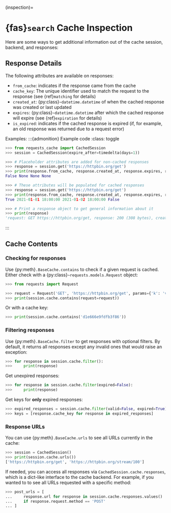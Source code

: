 <!-- TODO: This could use some more details and examples -->
(inspection)=
# {fas}`search` Cache Inspection
Here are some ways to get additional information out of the cache session, backend, and responses:

## Response Details
The following attributes are available on responses:
- `from_cache`: indicates if the response came from the cache
- `cache_key`: The unique identifier used to match the request to the response (see {ref}`matching`
  for details)
- `created_at`: {py:class}`~datetime.datetime` of when the cached response was created or last updated
- `expires`: {py:class}`~datetime.datetime` after which the cached response will expire (see
  {ref}`expiration` for details)
- `is_expired`: indicates if the cached response is expired (if, for example, an old response was returned due to a request error)

Examples:
:::{admonition} Example code
:class: toggle
```python
>>> from requests_cache import CachedSession
>>> session = CachedSession(expire_after=timedelta(days=1))

>>> # Placeholder attributes are added for non-cached responses
>>> response = session.get('https://httpbin.org/get')
>>> print(response.from_cache, response.created_at, response.expires, response.is_expired)
False None None None

>>> # These attributes will be populated for cached responses
>>> response = session.get('https://httpbin.org/get')
>>> print(response.from_cache, response.created_at, response.expires, response.is_expired)
True 2021-01-01 18:00:00 2021-01-02 18:00:00 False

>>> # Print a response object to get general information about it
>>> print(response)
'request: GET https://httpbin.org/get, response: 200 (308 bytes), created: 2021-01-01 22:45:00 IST, expires: 2021-01-02 18:45:00 IST (fresh)'
```
:::

## Cache Contents

### Checking for responses
Use {py:meth}`.BaseCache.contains` to check if a given request is cached.
Either check with a {py:class}`~requests.models.Request` object:
```python
>>> from requests import Request

>>> request = Request('GET', 'https://httpbin.org/get', params={'k': 'v'})
>>> print(session.cache.contains(request=request))
```

Or with a cache key:
```python
>>> print(session.cache.contains('d1e666e9fdfb3f86'))
```

### Filtering responses
Use {py:meth}`.BaseCache.filter` to get responses with optional filters. By default, it returns all
responses except any invalid ones that would raise an exception:
```python
>>> for response in session.cache.filter():
>>>     print(response)
```

Get unexpired responses:
```python
>>> for response in session.cache.filter(expired=False):
>>>     print(response)
```

Get keys for **only** expired responses:
```python
>>> expired_responses = session.cache.filter(valid=False, expired=True)
>>> keys = [response.cache_key for response in expired_responses]
```

### Response URLs
You can use {py:meth}`.BaseCache.urls` to see all URLs currently in the cache:
```python
>>> session = CachedSession()
>>> print(session.cache.urls())
['https://httpbin.org/get', 'https://httpbin.org/stream/100']
```

If needed, you can access all responses via `CachedSession.cache.responses`, which is a dict-like
interface to the cache backend. For example, if you wanted to to see all URLs requested with a specific method:
```python
>>> post_urls = [
...     response.url for response in session.cache.responses.values()
...     if response.request.method == 'POST'
... ]
```
